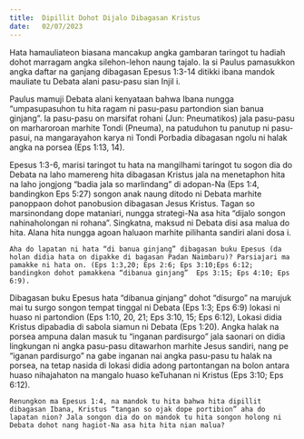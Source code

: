 ```yaml
---
title:  Dipillit Dohot Dijalo Dibagasan Kristus
date:   02/07/2023
---
```


Hata hamauliateon biasana mancakup angka gambaran taringot tu hadiah dohot marragam angka silehon-lehon naung tajalo. Ia si Paulus pamasukkon angka daftar na ganjang dibagasan Epesus 1:3-14 ditikki ibana mandok mauliate tu Debata alani pasu-pasu sian Injil i.

Paulus mamuji Debata alani kenyataan bahwa Ibana nungga “umpasupasuhon tu hita ragam ni pasu-pasu partondion sian banua ginjang”. Ia pasu-pasu on marsifat rohani (Jun: Pneumatikos) jala pasu-pasu on marharoroan marhite Tondi (Pneuma), na patuduhon tu panutup ni pasu-pasui, na mangarayahon karya ni Tondi Porbadia dibagasan ngolu ni halak angka na porsea (Eps 1:13, 14).

Epesus 1:3-6, marisi taringot tu hata  na  mangilhami  taringot tu sogon dia do Debata na laho mamereng hita dibagasan Kristus jala na menetaphon hita na laho jongjong “badia jala so marlindang” di adopan-Na (Eps 1:4, bandingkon Eps 5:27) songon anak naung ditodo ni Debata marhite panoppaon dohot panobusion dibagasan Jesus Kristus. Tagan so marsinondang dope mataniari, nungga strategi-Na asa hita “dijalo songon nahinaholongan ni rohana”. Singkatna, maksud ni Debata disi asa malua do hita. Alana hita nungga agoan haluaon marhite pilihanta sandiri alani dosa i.

`Aha do lapatan ni hata “di banua ginjang” dibagasan buku Epesus (da holan didia hata on dipakke di bagasan Padan Naimbaru)? Parsiajari ma pamakke ni hata on. (Eps 1:3,20; Eps 2:6; Eps 3:10;Eps 6:12; bandingkon dohot pamakkena “dibanua ginjang”  Eps 3:15; Eps 4:10; Eps 6:9).`

Dibagasan buku Epesus hata “dibanua ginjang” dohot “disurgo” na marujuk mai tu surgo songon tempat tinggal ni Debata (Eps 1:3; Eps 6:9) lokasi ni huaso ni partondion (Eps 1:10, 20, 21; Eps 3:10, 15; Eps 6:12), Lokasi didia Kristus dipabadia di sabola siamun ni Debata (Eps 1:20). Angka halak na porsea ampuna dalan masuk tu “inganan pardisurgo” jala saonari on didia lingkungan ni angka pasu-pasu ditawarhon marhite Jesus sandiri, nang pe “iganan pardisurgo” na gabe inganan nai angka pasu-pasu tu halak na porsea, na tetap nasida di lokasi didia adong partontangan na bolon antara huaso nihajahaton na mangalo huaso keTuhanan ni Kristus (Eps 3:10; Eps 6:12).

`Renungkon ma Epesus 1:4, na mandok tu hita bahwa hita dipillit dibagasan Ibana, Kristus “tangan so ojak dope portibion” aha do lapatan nion? Jala songon dia do on mandok tu hita songon holong ni Debata dohot nang hagiot-Na asa hita hita nian malua?`